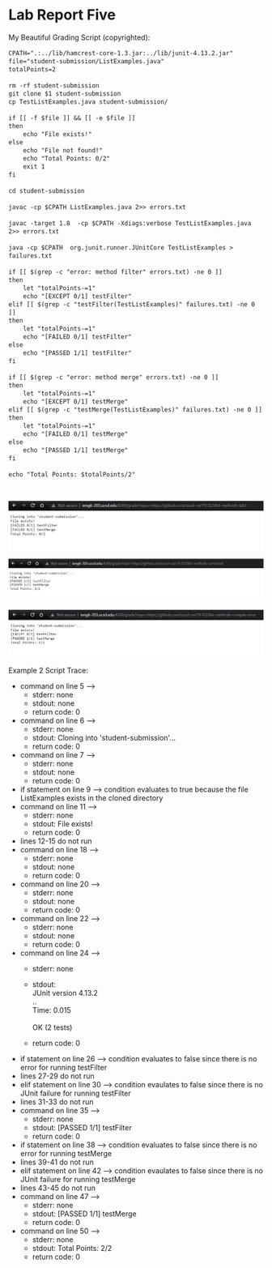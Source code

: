 # Lab Report Five

My Beautiful Grading Script (copyrighted):
```
CPATH=".:../lib/hamcrest-core-1.3.jar:../lib/junit-4.13.2.jar"
file="student-submission/ListExamples.java"
totalPoints=2

rm -rf student-submission
git clone $1 student-submission
cp TestListExamples.java student-submission/

if [[ -f $file ]] && [[ -e $file ]]
then
    echo "File exists!"
else
    echo "File not found!"
    echo "Total Points: 0/2"
    exit 1
fi

cd student-submission

javac -cp $CPATH ListExamples.java 2>> errors.txt 

javac -target 1.8  -cp $CPATH -Xdiags:verbose TestListExamples.java 2>> errors.txt  

java -cp $CPATH  org.junit.runner.JUnitCore TestListExamples > failures.txt

if [[ $(grep -c "error: method filter" errors.txt) -ne 0 ]]
then
    let "totalPoints-=1"
    echo "[EXCEPT 0/1] testFilter"
elif [[ $(grep -c "testFilter(TestListExamples)" failures.txt) -ne 0 ]]
then
    let "totalPoints-=1"
    echo "[FAILED 0/1] testFilter"
else
    echo "[PASSED 1/1] testFilter"
fi

if [[ $(grep -c "error: method merge" errors.txt) -ne 0 ]]
then
    let "totalPoints-=1"
    echo "[EXCEPT 0/1] testMerge"
elif [[ $(grep -c "testMerge(TestListExamples)" failures.txt) -ne 0 ]]
then
    let "totalPoints-=1"
    echo "[FAILED 0/1] testMerge"
else
    echo "[PASSED 1/1] testMerge"
fi

echo "Total Points: $totalPoints/2"
```
<br/>

![Image](/week-7-lab/repo1grade.jpg)<br/>

![Image](/week-7-lab/repo2grade.jpg)<br/>

![Image](/week-7-lab/repo3grade.jpg)<br/>

Example 2 Script Trace:
* command on line 5 --> 
    * stderr: none
    * stdout: none
    * return code: 0
* command on line 6 --> 
    * stderr: none
    * stdout: Cloning into 'student-submission'...
    * return code: 0
* command on line 7 -->
    * stderr: none
    * stdout: none
    * return code: 0
* if statement on line 9 -->  condition evaluates to true because the file ListExamples exists in the cloned directory
* command on line 11 -->
    * stderr: none
    * stdout: File exists!
    * return code: 0
* lines 12-15 do not run
* command on line 18 -->
    * stderr: none
    * stdout: none
    * return code: 0
* command on line 20 -->
    * stderr: none
    * stdout: none
    * return code: 0
* command on line 22 -->
    * stderr: none
    * stdout: none
    * return code: 0
* command on line 24 -->
    * stderr: none
    * stdout: <br/>
    JUnit version 4.13.2 <br/>
    .. <br/>
    Time: 0.015 <br/><br/>
    OK (2 tests) <br/>

    * return code: 0
* if statement on line 26 --> condition evaluates to false since there is no error for running testFilter
* lines 27-29 do not run
* elif statement on line 30 --> condition evaulates to false since there is no JUnit failure for running testFilter
* lines 31-33 do not run
* command on line 35 --> 
    * stderr: none
    * stdout: [PASSED 1/1] testFilter
    * return code: 0
* if statement on line 38 --> condition evaluates to false since there is no error for running testMerge
* lines 39-41 do not run
* elif statement on line 42 --> condition evaulates to false since there is no JUnit failure for running testMerge
* lines 43-45 do not run
* command on line 47 -->
    * stderr: none
    * stdout: [PASSED 1/1] testMerge
    * return code: 0
* command on line 50 -->
    * stderr: none
    * stdout: Total Points: 2/2
    * return code: 0

